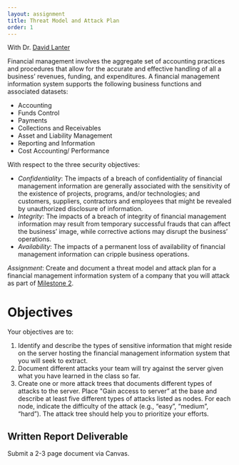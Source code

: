 ```yaml
---
layout: assignment
title: Threat Model and Attack Plan
order: 1
---
```

With Dr. [David Lanter](https://community.mis.temple.edu/dlanter/)

Financial management involves the aggregate set of accounting practices and procedures that allow for the accurate and effective handling of all a business’ revenues, funding, and expenditures. A financial management information system supports the following business functions and associated datasets:

* Accounting
* Funds Control
* Payments
* Collections and Receivables
* Asset and Liability Management
* Reporting and Information
* Cost Accounting/ Performance

With respect to the three security objectives:

* *Confidentiality*: The impacts of a breach of confidentiality of financial management information are generally associated with the sensitivity of the existence of projects, programs, and/or technologies; and customers, suppliers, contractors and employees that might be revealed by unauthorized disclosure of information.
* *Integrity*: The impacts of a breach of integrity of financial management information may result from temporary successful frauds that can affect the business’ image, while corrective actions may disrupt the business’ operations.
* *Availability*: The impacts of a permanent loss of availability of financial management information can cripple business operations.

*Assignment*: Create and document a threat model and attack plan for a financial management information system of a company that you will attack as part of [Milestone 2](/security-assignments/milestone2).  

# Objectives

Your objectives are to:

1. Identify and describe the types of sensitive information that might reside on the server hosting the financial management information system that you will seek to extract.
2. Document different attacks your team will try against the server given what you have learned in the class so far.
3. Create one or more attack trees that documents different types of attacks to the server. Place "Gain access to server” at the base and describe at least five different types of attacks listed as nodes. For each node, indicate the difficulty of the attack (e.g., “easy”, “medium”, “hard”). The attack tree should help you to prioritize your efforts.

## Written Report Deliverable

Submit a 2-3 page document via Canvas.

